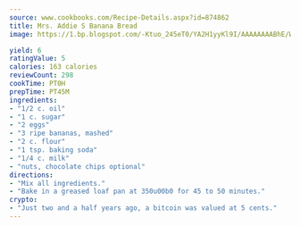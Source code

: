 ```yaml
---
source: www.cookbooks.com/Recipe-Details.aspx?id=874862
title: Mrs. Addie S Banana Bread
image: https://1.bp.blogspot.com/-Ktuo_245eT0/YA2H1yyKl9I/AAAAAAAABhE/WMoqSq2tWOcgMkPaLYZ-49h8pVDUUwFCQCLcBGAsYHQ/s307/5.png

yield: 6
ratingValue: 5
calories: 163 calories
reviewCount: 298
cookTime: PT0H
prepTime: PT45M
ingredients:
- "1/2 c. oil"
- "1 c. sugar"
- "2 eggs"
- "3 ripe bananas, mashed"
- "2 c. flour"
- "1 tsp. baking soda"
- "1/4 c. milk"
- "nuts, chocolate chips optional"
directions:
- "Mix all ingredients."
- "Bake in a greased loaf pan at 350u00b0 for 45 to 50 minutes."
crypto:
- "Just two and a half years ago, a bitcoin was valued at 5 cents."
---
```

